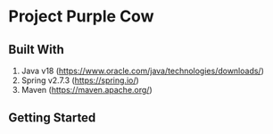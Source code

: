 # Project Purple Cow


## Built With
 1. Java v18      (https://www.oracle.com/java/technologies/downloads/)
 2. Spring v2.7.3 (https://spring.io/)
 3. Maven         (https://maven.apache.org/)

## Getting Started 
